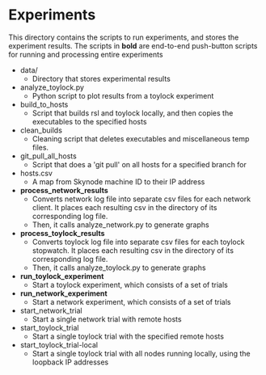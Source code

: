 # Experiments

This directory contains the scripts to run experiments, and stores the experiment results.
The scripts in **bold** are end-to-end push-button scripts for running and processing 
entire experiments

- data/
    * Directory that stores experimental results
- analyze_toylock.py
    * Python script to plot results from a toylock experiment
- build_to_hosts
    * Script that builds rsl and toylock locally, and then copies the executables to the specified hosts
- clean_builds
    * Cleaning script that deletes executables and miscellaneous temp files.
- git_pull_all_hosts
    * Script that does a 'git pull' on all hosts for a specified branch for
- hosts.csv
    * A map from Skynode machine ID to their IP address
- **process_network_results**
    * Converts network log file into separate csv files for each network client. It places each resulting csv in the directory of its corresponding log file.
    * Then, it calls analyze_network.py to generate graphs
- **process_toylock_results**
    * Converts toylock log file into separate csv files for each toylock stopwatch. It places each resulting csv in the directory of its corresponding log file.
    * Then, it calls analyze_toylock.py to generate graphs
- **run_toylock_experiment**
    * Start a toylock experiment, which consists of a set of trials
- **run_network_experiment**
    * Start a network experiment, which consists of a set of trials
- start_network_trial
    * Start a single network trial with remote hosts
- start_toylock_trial
    * Start a single toylock trial with the specified remote hosts
- start_toylock_trial-local
    * Start a single toylock trial with all nodes running locally, using the loopback IP addresses

    